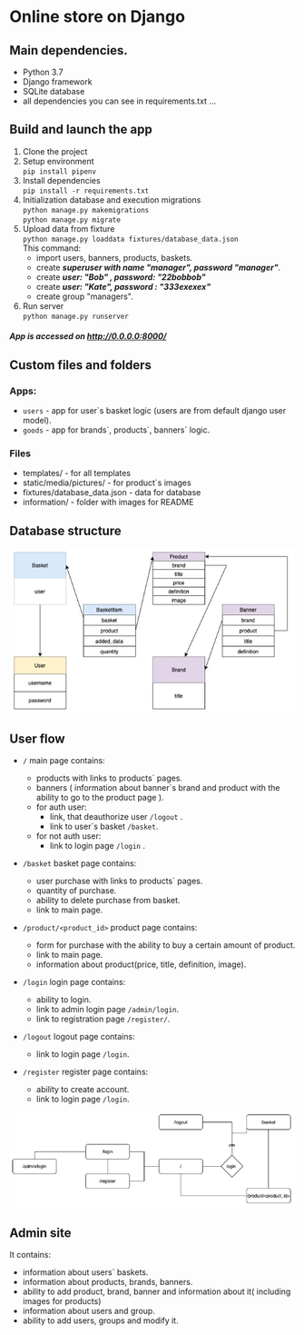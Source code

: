 # Online store on Django

## Main dependencies.
- Python 3.7
- Django framework
- SQLite database
- all dependencies you can see in requirements.txt ...


## Build and launch the app
1. Clone the project
2. Setup environment  
`pip install pipenv`
3. Install dependencies  
`pip install -r requirements.txt`
4. Initialization database and execution migrations    
`python manage.py makemigrations`  
`python manage.py migrate`
5. Upload data from fixture   
`python manage.py loaddata fixtures/database_data.json`    
This command:  
	- import users, banners, products, baskets.
	- create _**superuser with name "manager", password "manager"**_.
	- create _**user: "Bob" , password: "22bobbob"**_
	- create _**user: "Kate", password : "333exexex"**_
	- create group "managers".
6. Run server  
`python manage.py runserver`


##### App is accessed on http://0.0.0.0:8000/

## Custom files and folders

### Apps:

- `users` - app for user`s basket logic (users are from default django user model).
- `goods` - app for brands\`, products\`, banners` logic.  

### Files

- templates/ - for all templates
- static/media/pictures/ - for product`s images  
- fixtures/database\_data.json - data for database
- information/ - folder with images for README 



## Database structure

![](information/db.jpg)

## User flow
- `/` main page contains:  
	-  products with links to products` pages.
	-  banners ( information about banner`s brand and product with the ability to go to the product page ).
	- for auth user:
		-  link, that deauthorize user `/logout` .
		-  link to user\`s basket `/basket`.
	- for not auth user:
		- link to login page `/login` .

- `/basket` basket page contains:  
	- user purchase with links to products` pages.
	- quantity of purchase.
	- ability to delete purchase from basket.
	- link to main page.
	
- `/product/<product_id>` product page contains:  
	- form for purchase with the ability to buy a certain amount of product.
	- link to main page.
	- information about product(price, title, definition, image).

- `/login` login page contains:  
	- ability to login.
	- link to admin login page `/admin/login`.
	- link to registration page  `/register/`.
	
- `/logout` logout page contains:  
	- link to login page `/login`.
	
- `/register` register page contains:  
	- ability to create account.
	- link to login page `/login`.


![](information/uflow.jpg)



## Admin site

It contains:   
 
- information about users` baskets.
- information about products, brands, banners.
- ability to add product, brand, banner and information about it( including images for products)
- information about users and group. 
- ability to add users, groups and modify it.
